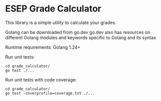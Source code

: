 # ESEP Grade Calculator

This library is a simple utility to calculate your grades.

Golang can be downloaded from go.dev
go.dev also has resources on different Golang modules and keywords specific to Golang and its syntax

Runtime requirements:
Golang 1.24+

Run unit tests:
```
cd grade_calculator/
go test ./...
```

Run unit tests with code coverage:
```
cd grade_calculator/
go test -coverprofile=coverage.txt ./...
```
